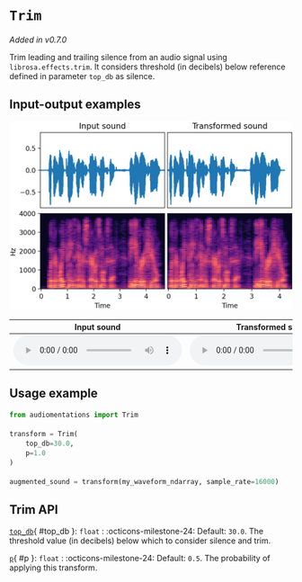 # `Trim`

_Added in v0.7.0_

Trim leading and trailing silence from an audio signal using `librosa.effects.trim`. It considers threshold
(in decibels) below reference defined in parameter `top_db` as silence.

## Input-output examples

![Input-output waveforms and spectrograms](Trim.webp)

| Input sound                                                                             | Transformed sound                                                                             |
|-----------------------------------------------------------------------------------------|-----------------------------------------------------------------------------------------------|
| <audio controls><source src="../AddGaussianNoise_input.flac" type="audio/flac"></audio> | <audio controls><source src="../Trim_transformed.flac" type="audio/flac"></audio> |

## Usage example

```python
from audiomentations import Trim

transform = Trim(
    top_db=30.0,
    p=1.0
)

augmented_sound = transform(my_waveform_ndarray, sample_rate=16000)
```

## Trim API

[`top_db`](#top_db){ #top_db }: `float`
:   :octicons-milestone-24: Default: `30.0`. The threshold value (in decibels) below which to consider silence and trim.

[`p`](#p){ #p }: `float`
:   :octicons-milestone-24: Default: `0.5`. The probability of applying this transform.
